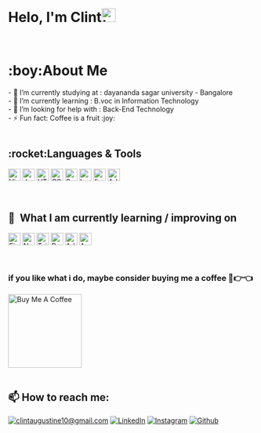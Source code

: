 ### <h1>Helo, I'm Clint<img src="https://user-images.githubusercontent.com/1303154/88677602-1635ba80-d120-11ea-84d8-d263ba5fc3c0.gif" width="28px" alt="hi"></h1><br>

<h1>:boy:About Me</h1>
- 🔭 I’m currently studying at : dayananda sagar university - Bangalore<br>
- 🌱 I’m currently learning : B.voc in Information Technology<br>
- 🤔 I’m looking for help with : Back-End Technology<br>
- ⚡ Fun fact: Coffee is a fruit :joy:<br>
<br>

<h2>:rocket:Languages & Tools</h2>
  <p>
 <img src="https://img.shields.io/badge/VS%20Code-282C34?logo=visual-studio-code&logoColor=007ACC" alt="Visual Studio Code logo" title="Visual Studio Code" height="25" /> 
<img src="https://img.shields.io/badge/JavaScript-282C34?logo=javascript&logoColor=F7DF1E" alt="JavaScript logo" title="JavaScript" height="25" />
<img src="https://img.shields.io/badge/HTML5-282C34?logo=html5&logoColor=E34F26" alt="HTML5 logo" title="HTML5" height="25" />
<img src="https://img.shields.io/badge/CSS3-282C34?logo=css3&logoColor=1572B6" alt="CSS3 logo" title="CSS3" height="25" />
<img src="https://img.shields.io/badge/Sass-282C34?logo=sass&logoColor=CC6699" alt="Sass logo" title="Sass" height="25" />
<img src="https://img.shields.io/badge/bootstrap-282C34?logo=bootstrap&logoColor=61DAFB" alt="bootstrap logo" title="Bootstrap" height="25" />
<img src="https://img.shields.io/badge/figma-282C34?logo=figma&logoColor=rgb(180, 196, 244)" alt="figma logo" title="Figma" height="25" />
<img src="https://img.shields.io/badge/Adobe xd-282C34?logo=Adobe xd&logoColor=30011e" alt="Adobe xd logo" title="Adobe xd" height="25" /><br>
 
  
  

</p>
<br>

## 📖  What I am currently learning / improving on
<p>
<img src="https://img.shields.io/badge/Firebase-282C34?logo=firebase&logoColor=FFCA28" alt="Firebase logo" title="Firebase" height="25" />
<img src="https://img.shields.io/badge/Node.js-282C34?logo=node.js&logoColor=339933" alt="Node.js logo" title="Node.js" height="25" />
<img src="https://img.shields.io/badge/Tailwind%20CSS-282C34?logo=tailwind-css&logoColor=38B2AC" alt="Tailwind CSS logo" title="Tailwind CSS" height="25" />
<img src="https://img.shields.io/badge/React js-282C34?logo=react&logoColor=61DAFB" alt="Reactjs logo" title="React js" height="25" />
<img src="https://img.shields.io/badge/Adobe illustrator-282C34?logo=Adobe illustrator&logoColor=bf654a" alt="Adobe illustrator logo" title="adobe illustrator" height="25" />
  <img src="https://img.shields.io/badge/Angular js-282C34?logo=Angular js&logoColor=bf654a" alt="Angular js logo" title="Angular js" height="25" />
</p>
 
 <br>
 <h3>if you like what i do, maybe consider buying me a coffee 🥺👉👈</h3>

<a href="https://www.buymeacoffee.com/abhisheknaiidu" target="_blank"><img src="https://cdn.buymeacoffee.com/buttons/v2/default-red.png" alt="Buy Me A Coffee" width="150" ></a>
<br>
<br>
  
 <h2>📫 How to reach me:</h2>

<a href="mailto:clintaugustine10@gmail.com">![clintaugustine10@gmail.com](https://img.shields.io/badge/Gmail-D14836?style=for-the-badge&logo=gmail&logoColor=white)</a>
<a href="https://www.linkedin.com/in/clint-augustine-64a926195/">![LinkedIn](https://img.shields.io/badge/LinkedIn-0077B5?style=for-the-badge&logo=linkedin&logoColor=white)</a>
<a href="https://www.instagram.com/__.clint_/" target="_blank">
<img src="https://img.shields.io/badge/instagram-%23E4405F.svg?&style=for-the-badge&logo=instagram&logoColor=white&color=F67E7D" alt="Instagram"/></a>
<a href="https://github.com/clint-2000" target="_blank">
<img src="https://img.shields.io/badge/GitHub-%2312100E.svg?&style=for-the-badge&logo=Github&logoColor=white&color=black" alt="Github"/></a>


 

<!--
**clint-2000/clint-2000** is a ✨ _special_ ✨ repository because its `README.md` (this file) appears on your GitHub profile.

Here are some ideas to get you started:

- 🔭 I’m currently working on ...
- 🌱 I’m currently learning ...
- 👯 I’m looking to collaborate on ...
- 🤔 I’m looking for help with ...
- 💬 Ask me about ...
- 📫 How to reach me: ...
- 😄 Pronouns: ...
- ⚡ Fun fact: ...
-->
